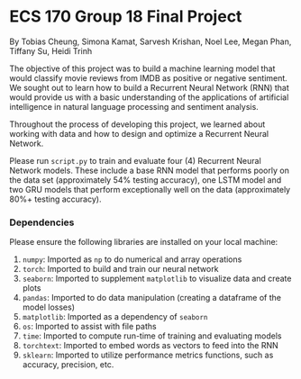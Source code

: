 # ECS 170 Group 18 Final Project

By Tobias Cheung, Simona Kamat, Sarvesh Krishan, Noel Lee, Megan Phan, Tiffany Su, Heidi Trinh

The objective of this project was to build a machine learning model that would classify movie reviews from IMDB as positive or negative sentiment. We sought out to learn how to build a Recurrent Neural Network (RNN) that would provide us with a basic understanding of the applications of artificial intelligence in natural language processing and sentiment analysis.

Throughout the process of developing this project, we learned about working with data and how to design and optimize a Recurrent Neural Network.

Please run `script.py` to train and evaluate four (4) Recurrent Neural Network models. These include a base RNN model that performs poorly on the data set (approximately 54% testing accuracy), one LSTM model and two GRU models that perform exceptionally well on the data (approximately 80%+ testing accuracy).

### Dependencies

Please ensure the following libraries are installed on your local machine:
1. `numpy`: Imported as `np` to do numerical and array operations
2. `torch`: Imported to build and train our neural network
3. `seaborn`: Imported to supplement `matplotlib` to visualize data and create plots
4. `pandas`: Imported to do data manipulation (creating a dataframe of the model losses)
5. `matplotlib`: Imported as a dependency of `seaborn`
6. `os`: Imported to assist with file paths
7. `time`: Imported to compute run-time of training and evaluating models
8. `torchtext`: Imported to embed words as vectors to feed into the RNN
9. `sklearn`: Imported to utilize performance metrics functions, such as accuracy, precision, etc.